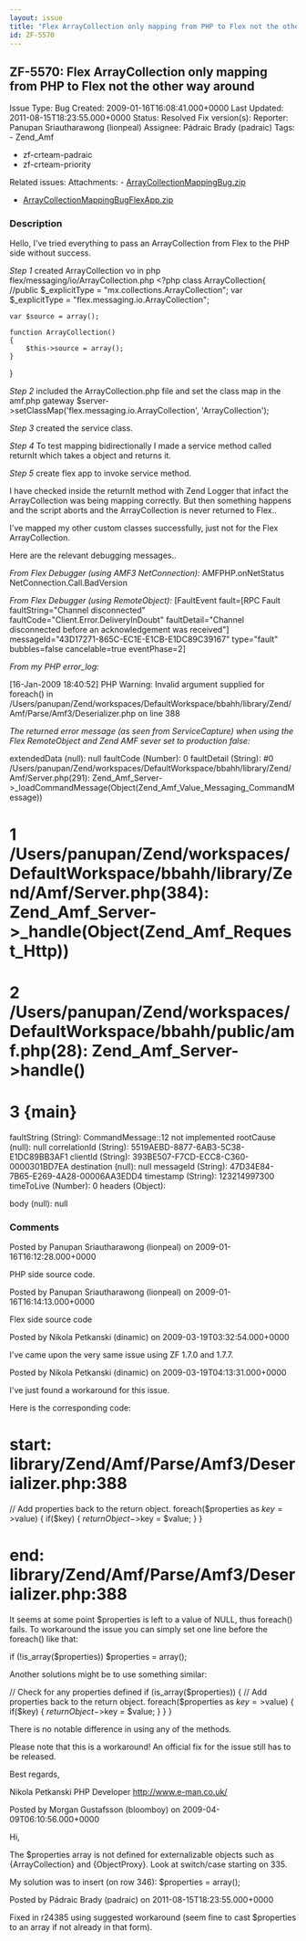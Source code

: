 ```yaml
---
layout: issue
title: "Flex ArrayCollection only mapping from PHP to Flex not the other way around"
id: ZF-5570
---
```


ZF-5570: Flex ArrayCollection only mapping from PHP to Flex not the other way around
------------------------------------------------------------------------------------

 Issue Type: Bug Created: 2009-01-16T16:08:41.000+0000 Last Updated: 2011-08-15T18:23:55.000+0000 Status: Resolved Fix version(s): 
 Reporter:  Panupan Sriautharawong (lionpeal)  Assignee:  Pádraic Brady (padraic)  Tags: - Zend\_Amf
- zf-crteam-padraic
- zf-crteam-priority
 
 Related issues: 
 Attachments: - [ArrayCollectionMappingBug.zip](/issues/secure/attachment/11704/ArrayCollectionMappingBug.zip)
- [ArrayCollectionMappingBugFlexApp.zip](/issues/secure/attachment/11705/ArrayCollectionMappingBugFlexApp.zip)
 
### Description

Hello, I've tried everything to pass an ArrayCollection from Flex to the PHP side without success.

_Step 1_ created ArrayCollection vo in php flex/messaging/io/ArrayCollection.php <?php class ArrayCollection{ //public $\_explicitType = "mx.collections.ArrayCollection"; var $\_explicitType = "flex.messaging.io.ArrayCollection";

 
    var $source = array();
    
    function ArrayCollection()
    {
        $this->source = array();
    }


}

_Step 2_ included the ArrayCollection.php file and set the class map in the amf.php gateway $server->setClassMap('flex.messaging.io.ArrayCollection', 'ArrayCollection');

_Step 3_ created the service class.

_Step 4_ To test mapping bidirectionally I made a service method called returnIt which takes a object and returns it.

_Step 5_ create flex app to invoke service method.

I have checked inside the returnIt method with Zend Logger that infact the ArrayCollection was being mapping correctly. But then something happens and the script aborts and the ArrayCollection is never returned to Flex..

I've mapped my other custom classes successfully, just not for the Flex ArrayCollection.

Here are the relevant debugging messages..

_From Flex Debugger (using AMF3 NetConnection):_ AMFPHP.onNetStatus NetConnection.Call.BadVersion

_From Flex Debugger (using RemoteObject):_ [FaultEvent fault=[RPC Fault faultString="Channel disconnected" faultCode="Client.Error.DeliveryInDoubt" faultDetail="Channel disconnected before an acknowledgement was received"] messageId="43D17271-865C-EC1E-E1CB-E1DC89C39167" type="fault" bubbles=false cancelable=true eventPhase=2]

_From my PHP error\_log:_

[16-Jan-2009 18:40:52] PHP Warning: Invalid argument supplied for foreach() in /Users/panupan/Zend/workspaces/DefaultWorkspace/bbahh/library/Zend/Amf/Parse/Amf3/Deserializer.php on line 388

_The returned error message (as seen from ServiceCapture) when using the Flex RemoteObject and Zend AMF sever set to production false:_

extendedData (null): null faultCode (Number): 0 faultDetail (String): #0 /Users/panupan/Zend/workspaces/DefaultWorkspace/bbahh/library/Zend/Amf/Server.php(291): Zend\_Amf\_Server->\_loadCommandMessage(Object(Zend\_Amf\_Value\_Messaging\_CommandMessage))

1 /Users/panupan/Zend/workspaces/DefaultWorkspace/bbahh/library/Zend/Amf/Server.php(384): Zend\_Amf\_Server->\_handle(Object(Zend\_Amf\_Request\_Http))
=======================================================================================================================================================

2 /Users/panupan/Zend/workspaces/DefaultWorkspace/bbahh/public/amf.php(28): Zend\_Amf\_Server->handle()
=======================================================================================================

3 {main}
========

faultString (String): CommandMessage::12 not implemented rootCause (null): null correlationId (String): 5519AEBD-8877-6AB3-5C38-E1DC89BB3AF1 clientId (String): 393BE507-F7CD-ECC8-C360-0000301BD7EA destination (null): null messageId (String): 47D34E84-7B65-E269-4A28-00006AA3EDD4 timestamp (String): 123214997300 timeToLive (Number): 0 headers (Object):

body (null): null

 

 

### Comments

Posted by Panupan Sriautharawong (lionpeal) on 2009-01-16T16:12:28.000+0000

PHP side source code.

 

 

Posted by Panupan Sriautharawong (lionpeal) on 2009-01-16T16:14:13.000+0000

Flex side source code

 

 

Posted by Nikola Petkanski (dinamic) on 2009-03-19T03:32:54.000+0000

I've came upon the very same issue using ZF 1.7.0 and 1.7.7.

 

 

Posted by Nikola Petkanski (dinamic) on 2009-03-19T04:13:31.000+0000

I've just found a workaround for this issue.

Here is the corresponding code:

start: library/Zend/Amf/Parse/Amf3/Deserializer.php:388
=======================================================

// Add properties back to the return object. foreach($properties as $key=>$value) { if($key) { $returnObject->$key = $value; } }

end: library/Zend/Amf/Parse/Amf3/Deserializer.php:388
=====================================================

It seems at some point $properties is left to a value of NULL, thus foreach() fails. To workaround the issue you can simply set one line before the foreach() like that:

if (!is\_array($properties)) $properties = array();

Another solutions might be to use something similar:

// Check for any properties defined if (is\_array($properties)) { // Add properties back to the return object. foreach($properties as $key=>$value) { if($key) { $returnObject->$key = $value; } } }

There is no notable difference in using any of the methods.

Please note that this is a workaround! An official fix for the issue still has to be released.

Best regards,

Nikola Petkanski PHP Developer <http://www.e-man.co.uk/>

 

 

Posted by Morgan Gustafsson (bloomboy) on 2009-04-09T06:10:56.000+0000

Hi,

The $properties array is not defined for externalizable objects such as {ArrayCollection} and {ObjectProxy}. Look at switch/case starting on 335.

My solution was to insert (on row 346): $properties = array();

 

 

Posted by Pádraic Brady (padraic) on 2011-08-15T18:23:55.000+0000

Fixed in r24385 using suggested workaround (seem fine to cast $properties to an array if not already in that form).

 

 